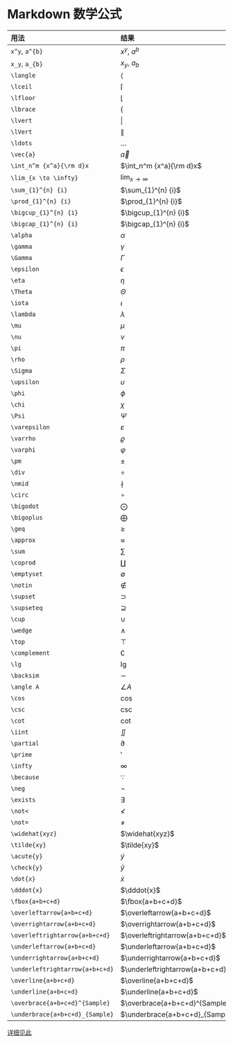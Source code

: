 # Markdown 数学公式
| 用法 | 结果 | 用法 | 结果 |
|:---|:---|:---|:---|
|`x^y`, `a^{b}`|$x^y$, $a^{b}$|`\frac {a}{b}`|$\frac {a}{b}$|
|`x_y`, `a_{b}`|$x_y$, $a_{b}$|`\sqrt [a] {b}`|$\sqrt [a] {b}$|
|`\langle`|$\langle$|`\rangle`|$\rangle$|
|`\lceil`|$\lceil$|`\rceil`|$\rceil$|
|`\lfloor`|$\lfloor$|`\rfloor`|$\rfloor$|
|`\lbrace`|$\lbrace$|`\rbrace`|$\rbrace$|
|`\lvert`|$\lvert$|`\rvert`|$\rvert$|
|`\lVert`|$\lVert$|`\rVert`|$\rVert$|
|`\ldots`|$\ldots$|`\cdots`|$\cdots$|
|`\vec{a}`|$\vec{a}$|`\overrightarrow{} `|$\overrightarrow{a}$|
|`\int_n^m {x^a}{\rm d}x`|$\int_n^m {x^a}{\rm d}x$|
|`\lim_{x \to \infty}`| $\lim_{x \to \infty}$|
|`\sum_{1}^{n} {i}`|$\sum_{1}^{n} {i}$|
|`\prod_{1}^{n} {i}`|$\prod_{1}^{n} {i}$|
|`\bigcup_{1}^{n} {i}`|$\bigcup_{1}^{n} {i}$|
|`\bigcap_{1}^{n} {i}`|$\bigcap_{1}^{n} {i}$|
|`\alpha`|$\alpha$|`\beta`|$\beta$|
|`\gamma`|$\gamma$|`\delta`|$\delta$|
|`\Gamma`|$\Gamma$|`\Delta`|$\Delta$|
|`\epsilon`|$\epsilon$|`\zeta`|$\zeta$|
|`\eta`|$\eta$|`\theta`|$\theta$|
|`\Theta`|$\Theta$|`\Omega`|$\Omega$|
|`\iota`|$\iota$|`\kappa`|$\kappa$|
|`\lambda`|$\lambda$|`\Lambda`|$\Lambda$|
|`\mu`|$\mu$|`\Xi`|$\Xi$|
|`\nu`|$\nu$|`\xi`|$\xi$|
|`\pi`|$\pi$|`\Pi`|$\Pi$|
|`\rho`|$\rho$|`\sigma`|$\sigma$|
|`\Sigma`|$\Sigma$|`\tau`|$\tau$|
|`\upsilon`|$\upsilon$|`\Upsilon`|$\Upsilon$|
|`\phi`|$\phi$|`\Phi`|$\Phi$|
|`\chi`|$\chi$|`\psi`|$\psi$|
|`\Psi`|$\Psi$|`\omega`|$\omega$|
|`\varepsilon`|$\varepsilon$|`\vartheta`|$\vartheta$|
|`\varrho`|$\varrho$|`\varsigma`|$\varsigma$|
|`\varphi`|$\varphi$|
|`\pm`|$\pm$|`\times`|$\times$|
|`\div`|$\div$|`\mid`|$\mid$|
|`\nmid`|$\nmid$|`\cdot`|$\cdot$|
|`\circ`|$\circ$|`\ast`|$\ast$|
|`\bigodot`|$\bigodot$|`\bigotimes`|$\bigotimes$|
|`\bigoplus`|$\bigoplus$|`\leq`|$\leq$|
|`\geq`|$\geq$|`\neq`|$\neq$|
|`\approx`|$\approx$|`\equiv`|$\equiv$|
|`\sum`|$\sum$|`\prod`|$\prod$|
|`\coprod`|$\coprod$|`\backslash`|$\backslash$|
|`\emptyset`|$\emptyset$|`\in`|$\in$|
|`\notin`|$\notin$|`\subset`|$\subset$|
|`\supset`|$\supset$|`\subseteq`|$\subseteq$|
|`\supseteq`|$\supseteq$|`\cap`|$\cap$|
|`\cup`|$\cup$|`\vee`|$\vee$|
|`\wedge`|$\wedge$|`\uplus`|$\uplus$|
|`\top`|$\top$|`\bot`|$\bot$|
|`\complement`|$\complement$|`\log`|$\log$|
|`\lg`|$\lg$|`\ln`|$\ln$|
|`\backsim`|$\backsim$|`\cong`|$\cong$|
|`\angle A`|$\angle A$|`\sin`|$\sin$|
|`\cos`|$\cos$|`\tan`|$\tan$|
|`\csc`|$\csc$|`\sec`|$\sec$|
|`\cot`|$\cot$|`\int`|$\int$|
|`\iint`|$\iint$|`\iiint`|$\iiint$|
|`\partial`|$\partial$|`\oint`|$\oint$|
|`\prime`|$\prime$|`\lim`|$\lim$|
|`\infty`|$\infty$|`\nabla`|$\nabla$|
|`\because`|$\because$|`\therefore`|$\therefore$|
|`\neg`|$\neg$|`\forall`|$\forall$|
|`\exists`|$\exists$|`\not\subset`|$\not\subset$|
|`\not<`|$\not<$|`\not>`|$\not>$|
|`\not=`|$\not=$|`\hat{xy}`|$\hat{xy}$|
|`\widehat{xyz}`|$\widehat{xyz}$|`\bar{y}`|$\bar{y}$|
|`\tilde{xy}`|$\tilde{xy}$|`\widetilde{xyz}`|$\widetilde{xyz}$|
|`\acute{y}`|$\acute{y}$|`\breve{y}`|$\breve{y}$|
|`\check{y}`|$\check{y}$|`\grave{y}`|$\grave{y}$|
|`\dot{x}`|$\dot{x}$|`\ddot{x}`|$\ddot{x}$|
|`\dddot{x}`|$\dddot{x}$|
|`\fbox{a+b+c+d}`|$\fbox{a+b+c+d}$|
|`\overleftarrow{a+b+c+d}`|$\overleftarrow{a+b+c+d}$|
|`\overrightarrow{a+b+c+d}`|$\overrightarrow{a+b+c+d}$|
|`\overleftrightarrow{a+b+c+d}`|$\overleftrightarrow{a+b+c+d}$|
|`\underleftarrow{a+b+c+d}`|$\underleftarrow{a+b+c+d}$|
|`\underrightarrow{a+b+c+d}`|$\underrightarrow{a+b+c+d}$|
|`\underleftrightarrow{a+b+c+d}`|$\underleftrightarrow{a+b+c+d}$|
|`\overline{a+b+c+d}`|$\overline{a+b+c+d}$|
|`\underline{a+b+c+d}`|$\underline{a+b+c+d}$|
|`\overbrace{a+b+c+d}^{Sample}`|$\overbrace{a+b+c+d}^{Sample}$|
|`\underbrace{a+b+c+d}_{Sample}`|$\underbrace{a+b+c+d}_{Sample}$|

[详细见此](https://www.zybuluo.com/codeep/note/163962)